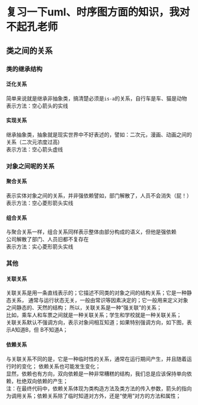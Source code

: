 复习一下uml、时序图方面的知识，我对不起孔老师
======

类之间的关系
---
### 类的继承结构
#### 泛化关系
简单来说就是继承非抽象类，搞清楚必须是`is-a`的关系，自行车是车、猫是动物  
表示方法：空心箭头的实线
#### 实现关系
继承抽象类，抽象就是现实世界中不好表述的，譬如：二次元，漫画、动画之间的关系（二次元浓度过高)  
表示方法：空心箭头虚线
### 对象之间呢的关系
#### 聚合关系
表示实体对象之间的关系，并非强依赖譬如，部门解散了，人员不会消失（屁！）  
表示方法：空心菱形箭头实线
#### 组合关系
与聚合关系一样，组合关系同样表示整体由部分构成的语义，但他是强依赖  
公司解散了部门、人员旧都不复存在  
表示方法：实心菱形箭头实线
### 其他
#### 关联关系
关联关系是用一条直线表示的；它描述不同类的对象之间的结构关系；它是一种静态关系， 通常与运行状态无关，一般由常识等因素决定的；它一般用来定义对象之间静态的、天然的结构； 所以，关联关系是一种“强关联”的关系；  
比如，乘车人和车票之间就是一种关联关系；学生和学校就是一种关联关系；  
关联关系默认不强调方向，表示对象间相互知道；如果特别强调方向，如下图，表示A知道B，但 B不知道A；
#### 依赖关系
与关联关系不同的是，它是一种临时性的关系，通常在运行期间产生，并且随着运行时的变化； 依赖关系也可能发生变化；  
显然，依赖也有方向，双向依赖是一种非常糟糕的结构，我们总是应该保持单向依赖，杜绝双向依赖的产生；  
注：在最终代码中，依赖关系体现为类构造方法及类方法的传入参数，箭头的指向为调用关系；依赖关系除了临时知道对方外，还是“使用”对方的方法和属性；

